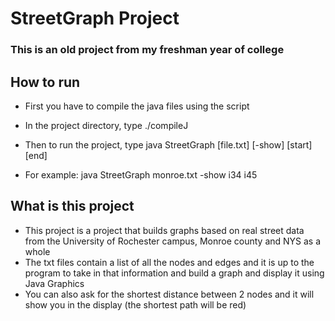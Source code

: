 # StreetGraph Project
### This is an old project from my freshman year of college

## How to run
- First you have to compile the java files using the script
- In the project directory, type ./compileJ

- Then to run the project, type java StreetGraph [file.txt] [-show] [start] [end]
- For example: java StreetGraph monroe.txt -show i34 i45

## What is this project
- This project is a project that builds graphs based on real street data from the University of Rochester campus, Monroe county and NYS as a whole
- The txt files contain a list of all the nodes and edges and it is up to the program to take in that information and build a graph and display it using Java Graphics
- You can also ask for the shortest distance between 2 nodes and it will show you in the display (the shortest path will be red)
